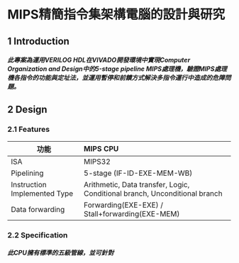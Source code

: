# MIPS精簡指令集架構電腦的設計與研究

## 1 Introduction
##### 此專案為運用VERILOG HDL在VIVADO開發環境中實現Computer Organization and Design中的5-stage pipeline MIPS處理機，驗證MIPS處理機各指令的功能與定址法，並運用暫停和前饋方式解決多指令運行中造成的危障問題。

## 2 Design

### 2.1 Features

| 功能 |         MIPS CPU      | 
|-------|:--------------------|
| ISA                            | MIPS32 |   右1 |
| Pipelining                     | 5-stage (IF-ID-EXE-MEM-WB) | 
| Instruction Implemented Type   | Arithmetic, Data transfer, Logic, Conditional branch, Unconditional branch | 
| Data forwarding                | Forwarding(EXE-EXE) / Stall+forwarding(EXE-MEM) |  

### 2.2 Specification
##### 此CPU擁有標準的五級管線，並可針對
